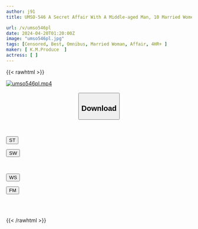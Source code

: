 ```yaml
---
author: j91
title: UMSO-546 A Secret Affair With A Middle-aged Man, 10 Married Women Who Record The Whole Story Of Enjoying An Affair VOL.07

url: /v/umso546pl
date: 2024-04-20T01:20:00Z
image: "umso546pl.jpg"
tags: [Censored, Best, Omnibus, Married Woman, Affair, 4HR+	]
maker: [ K.M.Produce  ]
actress: [ ]
---
```



{{< rawhtml >}}

<div class="video" data-videoid="zLYkJqj2BWTYd8W">
    <a href="javascript:;">
        <img src="/v/umso546pl/umso546pl.jpg" width="WIDTH" height="HEIGHT" alt="umso546pl.mp4" loading="lazy">
    </a>
</div>

<script type="text/javascript" src="https://j91.asia/asset/on-demand-st.js"></script>

<br>
  <link rel="stylesheet" href="https://j91.asia/asset/bs5.css">
  
  <center>
  <button class="btn btn-primary" type="button" data-bs-toggle="collapse" data-bs-target=".multi-collapse" aria-expanded="false" aria-controls="multiCollapseExample1 multiCollapseExample2"><h2>Download</h2></button></center>
</p>
<div class="row">
  <div class="col">
    <div class="collapse multi-collapse" id="multiCollapseExample1">
      <div class="card card-body">
	      	      <br>
<div class="buttons">  
<p><a href="https://streamtape.to/v/zLYkJqj2BWTYd8W" target="_blank"><button class="btn-hover color-3"><i class="fa fa-download"></i> ST</button></a></p>
<p><a href="https://asnwish.com/8w46fkv98ncb" target="_blank"><button class="btn-hover color-2"><i class="fa fa-download"></i> SW</button></a></p></div>
    </div>
  </div>
</div>
  <div class="col">
    <div class="collapse multi-collapse" id="multiCollapseExample2">
      <div class="card card-body">
	      <br>
<div class="buttons">
<p><a href="https://wolfstream.tv/5scp286osc8l"><button class="btn-hover color-9"><i class="fa fa-download"></i> WS</button></a></p>
<p><a href="https://filemoon.sx/d/xiaysp127rkl"><button class="btn-hover color-8"><i class="fa fa-download"></i> FM</button></a></p></div>
<br><br>
      </div>
    </div>
  </div>
</div>

{{< /rawhtml >}}